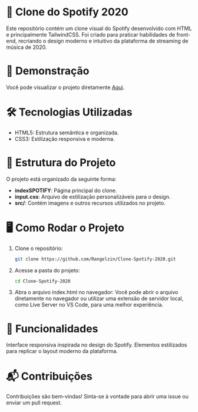 # 🎵 Clone do Spotify 2020
Este repositório contém um clone visual do Spotify desenvolvido com HTML e principalmente TailwindCSS. Foi criado para praticar habilidades de front-end, recriando o design moderno e intuitivo da plataforma de streaming de música de 2020.

# 🚀 Demonstração
Você pode visualizar o projeto diretamente <a target="_blank" href="https://rangelzin.github.io/Clone-Spotify-2020/src/indexSPOTIFY.html">Aqui</a>.

# 🛠️ Tecnologias Utilizadas
 - HTML5: Estrutura semântica e organizada.
 - CSS3: Estilização responsiva e moderna.

# 📂 Estrutura do Projeto
O projeto está organizado da seguinte forma:

- **indexSPOTIFY**: Página principal do clone.
- **input.css**: Arquivo de estilização personalizáveis para o design.
- **src/**: Contém imagens e outros recursos utilizados no projeto.

# 🖥️ Como Rodar o Projeto

1. Clone o repositório:
    ```bash
    git clone https://github.com/Rangelzin/Clone-Spotify-2020.git 
    ``` 

2. Acesse a pasta do projeto:
    ```bash
   cd Clone-Spotify-2020  
    ```
3. Abra o arquivo index.html no navegador:
    Você pode abrir o arquivo diretamente no navegador ou utilizar uma extensão de servidor local, como Live Server no VS Code, para uma melhor experiência.

# 🌟 Funcionalidades
Interface responsiva inspirada no design do Spotify.
Elementos estilizados para replicar o layout moderno da plataforma.

# 📬 Contribuições
Contribuições são bem-vindas! Sinta-se à vontade para abrir uma issue ou enviar um pull request.